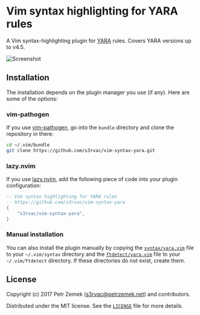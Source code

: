 # Vim syntax highlighting for YARA rules

A Vim syntax-highlighting plugin for [YARA](https://virustotal.github.io/yara/)
rules. Covers YARA versions up to v4.5.

![Screenshot](screenshot.png "Syntax highlighting in action.")

## Installation

The installation depends on the plugin manager you use (if any). Here are some of the options:

### vim-pathogen

If you use [vim-pathogen](https://github.com/tpope/vim-pathogen), go into the
`bundle` directory and clone the repository in there:
```bash
cd ~/.vim/bundle
git clone https://github.com/s3rvac/vim-syntax-yara.git
```

### lazy.nvim

If you use [lazy.nvim](https://github.com/folke/lazy.nvim), add the following
piece of code into your plugin configuration:
```lua
-- Vim syntax highlighting for YARA rules
-- https://github.com/s3rvac/vim-syntax-yara
{
    "s3rvac/vim-syntax-yara",
}
```

### Manual installation

You can also install the plugin manually by copying the
[`syntax/yara.vim`](https://raw.githubusercontent.com/s3rvac/vim-syntax-yara/master/syntax/yara.vim)
file to your `~/.vim/syntax` directory and the
[`ftdetect/yara.vim`](https://raw.githubusercontent.com/s3rvac/vim-syntax-yara/master/ftdetect/yara.vim)
file to your `~/.vim/ftdetect` directory. If these directories do not exist,
create them.

## License

Copyright (c) 2017 Petr Zemek (s3rvac@petrzemek.net) and contributors.

Distributed under the MIT license. See the
[`LICENSE`](https://github.com/s3rvac/vim-syntax-yara/blob/master/LICENSE)
file for more details.

